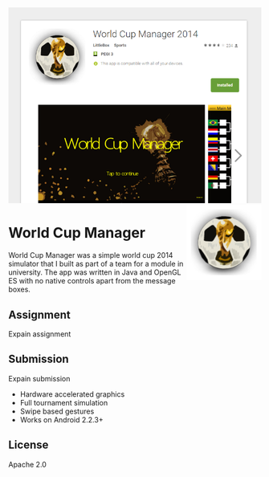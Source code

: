 
<img src='preview.png' />

<img src='icon.png' width='150' height='150' align='right' />

# World Cup Manager

World Cup Manager was a simple world cup 2014 simulator that I built as part of a team for a module in university. The app was written in Java and OpenGL ES with no native controls apart from the message boxes.

## Assignment

Expain assignment

## Submission

Expain submission

* Hardware accelerated graphics
* Full tournament simulation
* Swipe based gestures
* Works on Android 2.2.3+

## License

Apache 2.0
